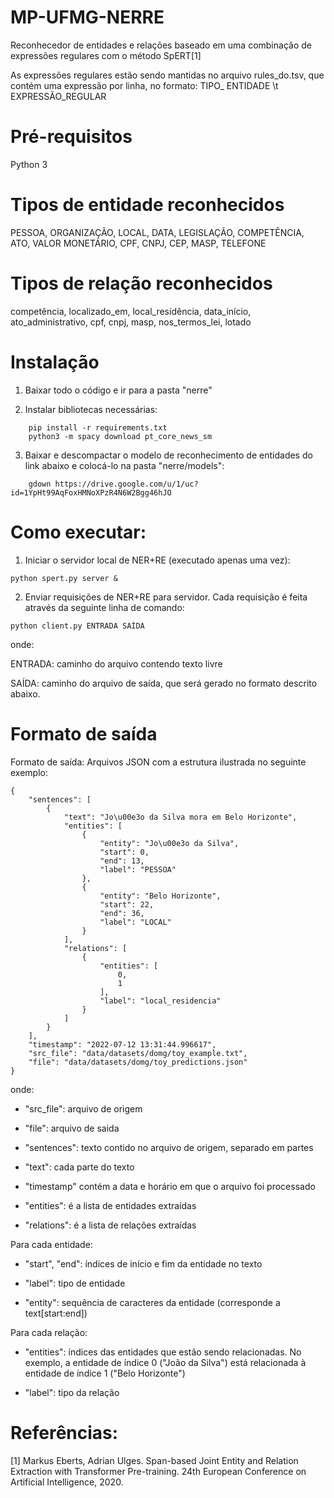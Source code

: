 # MP-UFMG-NERRE

Reconhecedor de entidades e relações baseado em uma combinação de expressões regulares com o método SpERT[1]

As expressões regulares estão sendo mantidas no arquivo rules_do.tsv, que contém uma expressão por linha, no formato: TIPO_ ENTIDADE \t EXPRESSÃO_REGULAR

# Pré-requisitos

Python 3

# Tipos de entidade reconhecidos
PESSOA, ORGANIZAÇÃO, LOCAL, DATA, LEGISLAÇÃO, COMPETÊNCIA,
ATO, VALOR MONETÁRIO, CPF, CNPJ, CEP, MASP, TELEFONE

# Tipos de relação reconhecidos
competência, localizado_em, local_residência, data_início,
ato_administrativo, cpf, cnpj, masp, nos_termos_lei, lotado

# Instalação

1) Baixar todo o código e ir para a pasta "nerre"

2) Instalar bibliotecas necessárias:
```
    pip install -r requirements.txt
    python3 -m spacy download pt_core_news_sm
```

3) Baixar e descompactar o modelo de reconhecimento de entidades do link abaixo e colocá-lo na pasta "nerre/models":
```
    gdown https://drive.google.com/u/1/uc?id=1YpHt99AqFoxHMNoXPzR4N6W2Bgg46hJO
```  

# Como executar:

1) Iniciar o servidor local de NER+RE (executado apenas uma vez):
``` 
python spert.py server &
```

2) Enviar requisições de NER+RE para servidor. Cada requisição é feita através da seguinte linha de comando:
```
python client.py ENTRADA SAÍDA
```

onde:

ENTRADA: caminho do arquivo contendo texto livre

SAÍDA: caminho do arquivo de saída, que será gerado no formato descrito abaixo.

# Formato de saída

Formato de saída: Arquivos JSON com a estrutura ilustrada no seguinte exemplo:
```
{
    "sentences": [
        {
            "text": "Jo\u00e3o da Silva mora em Belo Horizonte",
            "entities": [
                {
                    "entity": "Jo\u00e3o da Silva",
                    "start": 0,
                    "end": 13,
                    "label": "PESSOA"
                },
                {
                    "entity": "Belo Horizonte",
                    "start": 22,
                    "end": 36,
                    "label": "LOCAL"
                }
            ],
            "relations": [
                {
                    "entities": [
                        0,
                        1
                    ],
                    "label": "local_residencia"
                }
            ]
        }
    ],
    "timestamp": "2022-07-12 13:31:44.996617",
    "src_file": "data/datasets/domg/toy_example.txt",
    "file": "data/datasets/domg/toy_predictions.json"
}
```
onde:

- "src_file": arquivo de origem

- "file": arquivo de saida

- "sentences": texto contido no arquivo de origem, separado em partes

- "text": cada parte do texto

- "timestamp" contém a data e horário em que o arquivo foi processado

- "entities": é a lista de entidades extraídas

- "relations": é a lista de relações extraídas

Para cada entidade:

- "start", "end": índices de início e fim da entidade no texto

- "label": tipo de entidade

- "entity": sequência de caracteres da entidade (corresponde a text[start:end])


Para cada relação:

- "entities": índices das entidades que estão sendo relacionadas. No exemplo, a
 entidade de índice 0 ("João da Silva") está relacionada à entidade de
 índice 1 ("Belo Horizonte")
 
- "label": tipo da relação


# Referências:

[1] Markus Eberts, Adrian Ulges. Span-based Joint Entity and Relation Extraction with Transformer Pre-training.
       24th European Conference on Artificial Intelligence, 2020.

